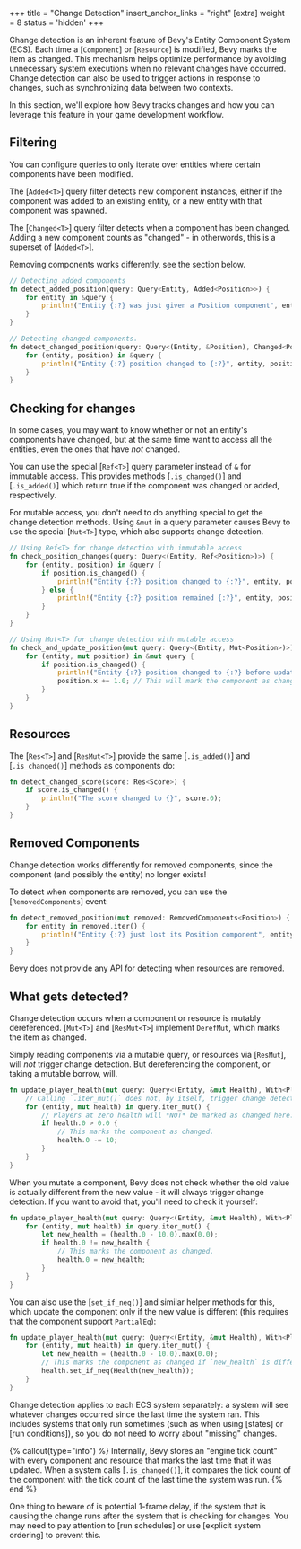 +++
title = "Change Detection"
insert_anchor_links = "right"
[extra]
weight = 8
status = 'hidden'
+++

Change detection is an inherent feature of Bevy's Entity Component System (ECS). Each time a
[`Component`] or [`Resource`] is modified, Bevy marks the item as changed. This mechanism helps
optimize performance by avoiding unnecessary system executions when no relevant changes have
occurred. Change detection can also be used to trigger actions in response to changes, such as
synchronizing data between two contexts.

In this section, we'll explore how Bevy tracks changes and how you can leverage this
feature in your game development workflow.

## Filtering

You can configure queries to only iterate over entities where certain components have been modified.

The [`Added<T>`] query filter detects new component instances, either if the component was added to
an existing entity, or a new entity with that component was spawned.

The [`Changed<T>`] query filter detects when a component has been changed. Adding a new component
counts as "changed" - in otherwords, this is a superset of [`Added<T>`].

Removing components works differently, see the section below.

```rust
// Detecting added components
fn detect_added_position(query: Query<Entity, Added<Position>>) {
    for entity in &query {
        println!("Entity {:?} was just given a Position component", entity);
    }
}

// Detecting changed components.
fn detect_changed_position(query: Query<(Entity, &Position), Changed<Position>>) {
    for (entity, position) in &query {
        println!("Entity {:?} position changed to {:?}", entity, position);
    }
}
```

## Checking for changes

In some cases, you may want to know whether or not an entity's components have changed, but at
the same time want to access all the entities, even the ones that have _not_ changed.

You can use the special [`Ref<T>`] query parameter instead of `&` for immutable access. This provides
methods [`.is_changed()`] and [`.is_added()`] which return true if the component was changed or
added, respectively.

For mutable access, you don't need to do anything special to get the change detection methods. Using
`&mut` in a query parameter causes Bevy to use the special [`Mut<T>`] type, which also supports change
detection.

```rust
// Using Ref<T> for change detection with immutable access
fn check_position_changes(query: Query<(Entity, Ref<Position>)>) {
    for (entity, position) in &query {
        if position.is_changed() {
            println!("Entity {:?} position changed to {:?}", entity, position);
        } else {
            println!("Entity {:?} position remained {:?}", entity, position);
        }
    }
}

// Using Mut<T> for change detection with mutable access
fn check_and_update_position(mut query: Query<(Entity, Mut<Position>)>) {
    for (entity, mut position) in &mut query {
        if position.is_changed() {
            println!("Entity {:?} position changed to {:?} before update", entity, *position);
            position.x += 1.0; // This will mark the component as changed
        }
    }
}
```

## Resources

The [`Res<T>`] and [`ResMut<T>`] provide the same [`.is_added()`] and [`.is_changed()`] methods as
components do:

```rust
fn detect_changed_score(score: Res<Score>) {
    if score.is_changed() {
        println!("The score changed to {}", score.0);
    }
}
```

## Removed Components

Change detection works differently for removed components, since the component (and possibly the
entity) no longer exists!

To detect when components are removed, you can use the [`RemovedComponents`] event:

```rust
fn detect_removed_position(mut removed: RemovedComponents<Position>) {
    for entity in removed.iter() {
        println!("Entity {:?} just lost its Position component", entity);
    }
}
```

Bevy does not provide any API for detecting when resources are removed.

## What gets detected?

Change detection occurs when a component or resource is mutably dereferenced. [`Mut<T>`] and
[`ResMut<T>`] implement `DerefMut`, which marks the item as changed.

Simply reading components via a mutable query, or resources via [`ResMut`], will _not_ trigger change
detection. But dereferencing the component, or taking a mutable borrow, will.

```rust
fn update_player_health(mut query: Query<(Entity, &mut Health), With<Player>>) {
    // Calling `.iter_mut()` does not, by itself, trigger change detection.
    for (entity, mut health) in query.iter_mut() {
        // Players at zero health will *NOT* be marked as changed here.
        if health.0 > 0.0 {
            // This marks the component as changed.
            health.0 -= 10;
        }
    }
}
```

When you mutate a component, Bevy does not check whether the old value is actually different from
the new value - it will always trigger change detection. If you want to avoid that, you'll need
to check it yourself:

```rust
fn update_player_health(mut query: Query<(Entity, &mut Health), With<Player>>) {
    for (entity, mut health) in query.iter_mut() {
        let new_health = (health.0 - 10.0).max(0.0);
        if health.0 != new_health {
            // This marks the component as changed.
            health.0 = new_health;
        }
    }
}
```

You can also use the [`set_if_neq()`] and similar helper methods for this, which update the component
only if the new value is different (this requires that the component support `PartialEq`):

```rust
fn update_player_health(mut query: Query<(Entity, &mut Health), With<Player>>) {
    for (entity, mut health) in query.iter_mut() {
        let new_health = (health.0 - 10.0).max(0.0);
        // This marks the component as changed if `new_health` is different.
        health.set_if_neq(Health(new_health));
    }
}
```

Change detection applies to each ECS system separately: a system will see whatever changes occurred
since the last time the system ran. This includes systems that only run sometimes (such as when
using [states] or [run conditions]), so you do not need to worry about "missing" changes.

{% callout(type="info") %}
Internally, Bevy stores an "engine tick count" with every component and resource that marks the
last time that it was updated. When a system calls [`.is_changed()`], it compares the tick count
of the component with the tick count of the last time the system was run.
{% end %}

One thing to beware of is potential 1-frame delay, if the system that is causing the change
runs after the system that is checking for changes. You may need to pay attention to [run schedules]
or use [explicit system ordering] to prevent this.
